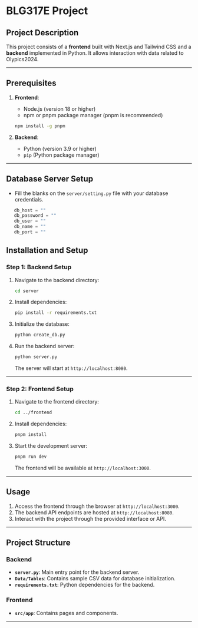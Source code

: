 
# BLG317E Project

## Project Description
This project consists of a **frontend** built with Next.js and Tailwind CSS and a **backend** implemented in Python. It allows interaction with data related to Olypics2024.

---

## Prerequisites

1. **Frontend**:
   - Node.js (version 18 or higher)
   - npm or pnpm package manager (pnpm is recommended)
   ```bash
   npm install -g pnpm
   ```

2. **Backend**:
   - Python (version 3.9 or higher)
   - `pip` (Python package manager)

---

## Database Server Setup
   - Fill the blanks on the `server/setting.py` file with your database credentials.
   ```python
      db_host = ""
      db_password = ""
      db_user = ""
      db_name = ""
      db_port = ""
   ```

## Installation and Setup

### Step 1: Backend Setup

1. Navigate to the backend directory:
   ```bash
   cd server
   ```

2. Install dependencies:
   ```bash
   pip install -r requirements.txt
   ```

3. Initialize the database:
   ```bash
   python create_db.py
   ```

4. Run the backend server:
   ```bash
   python server.py
   ```
   The server will start at `http://localhost:8080`.

---

### Step 2: Frontend Setup

1. Navigate to the frontend directory:
   ```bash
   cd ../frontend
   ```

2. Install dependencies:
   ```bash
   pnpm install
   ```

3. Start the development server:
   ```bash
   pnpm run dev
   ```
   The frontend will be available at `http://localhost:3000`.

---

## Usage

1. Access the frontend through the browser at `http://localhost:3000`.
2. The backend API endpoints are hosted at `http://localhost:8080`.
3. Interact with the project through the provided interface or API.

---

## Project Structure

### Backend
- **`server.py`**: Main entry point for the backend server.
- **`Data/Tables`**: Contains sample CSV data for database initialization.
- **`requirements.txt`**: Python dependencies for the backend.

### Frontend
- **`src/app`**: Contains pages and components.

---

